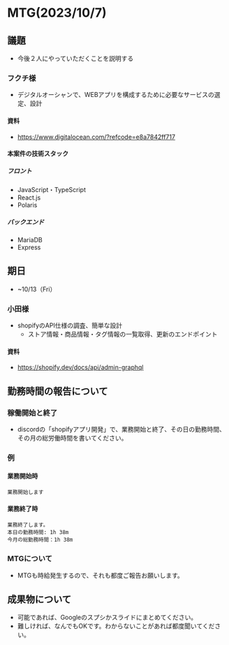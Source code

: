 # MTG(2023/10/7)

## 議題
- 今後２人にやっていただくことを説明する

### フクチ様
- デジタルオーシャンで、WEBアプリを構成するために必要なサービスの選定、設計
#### 資料
- https://www.digitalocean.com/?refcode=e8a7842ff717

#### 本案件の技術スタック
##### フロント
- JavaScript・TypeScript
- React.js
- Polaris
##### バックエンド
- MariaDB
-	Express

## 期日
- ~10/13（Fri）

### 小田様
- shopifyのAPI仕様の調査、簡単な設計
  - ストア情報・商品情報・タグ情報の一覧取得、更新のエンドポイント
#### 資料
- https://shopify.dev/docs/api/admin-graphql

## 勤務時間の報告について
### 稼働開始と終了
  - discordの「shopifyアプリ開発」で、業務開始と終了、その日の勤務時間、その月の総労働時間を書いてください。
### 例
#### 業務開始時
```
業務開始します
```
#### 業務終了時
```
業務終了します。
本日の勤務時間: 1h 38m
今月の総勤務時間：1h 38m
```
### MTGについて
- MTGも時給発生するので、それも都度ご報告お願いします。

## 成果物について
- 可能であれば、Googleのスプシかスライドにまとめてください。
- 難しければ、なんでもOKです。わからないことがあれば都度聞いてください。
